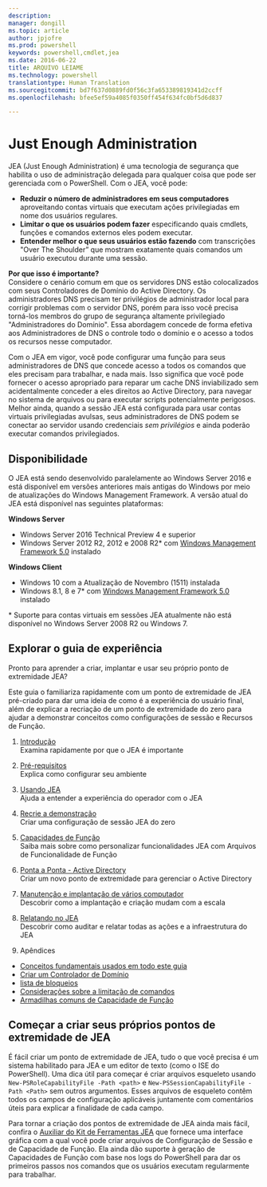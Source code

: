```yaml
---
description: 
manager: dongill
ms.topic: article
author: jpjofre
ms.prod: powershell
keywords: powershell,cmdlet,jea
ms.date: 2016-06-22
title: ARQUIVO LEIAME
ms.technology: powershell
translationtype: Human Translation
ms.sourcegitcommit: bd7f637d0889fd0f56c3fa653389819341d2ccff
ms.openlocfilehash: bfee5ef59a4085f0350ff454f634fc0bf5d6d837

---
```


# Just Enough Administration
JEA (Just Enough Administration) é uma tecnologia de segurança que habilita o uso de administração delegada para qualquer coisa que pode ser gerenciada com o PowerShell.
Com o JEA, você pode:
- **Reduzir o número de administradores em seus computadores** aproveitando contas virtuais que executam ações privilegiadas em nome dos usuários regulares.
- **Limitar o que os usuários podem fazer** especificando quais cmdlets, funções e comandos externos eles podem executar.
- **Entender melhor o que seus usuários estão fazendo** com transcrições "Over The Shoulder” que mostram exatamente quais comandos um usuário executou durante uma sessão.

**Por que isso é importante?**  
Considere o cenário comum em que os servidores DNS estão colocalizados com seus Controladores de Domínio do Active Directory.
Os administradores DNS precisam ter privilégios de administrador local para corrigir problemas com o servidor DNS, porém para isso você precisa torná-los membros do grupo de segurança altamente privilegiado "Administradores do Domínio".
Essa abordagem concede de forma efetiva aos Administradores de DNS o controle todo o domínio e o acesso a todos os recursos nesse computador.

Com o JEA em vigor, você pode configurar uma função para seus administradores de DNS que concede acesso a todos os comandos que eles precisam para trabalhar, e nada mais.
Isso significa que você pode fornecer o acesso apropriado para reparar um cache DNS inviabilizado sem acidentalmente conceder a eles direitos ao Active Directory, para navegar no sistema de arquivos ou para executar scripts potencialmente perigosos.
Melhor ainda, quando a sessão JEA está configurada para usar contas virtuais privilegiadas avulsas, seus administradores de DNS podem se conectar ao servidor usando credenciais *sem privilégios* e ainda poderão executar comandos privilegiados.

## Disponibilidade
O JEA está sendo desenvolvido paralelamente ao Windows Server 2016 e está disponível em versões anteriores mais antigas do Windows por meio de atualizações do Windows Management Framework.
A versão atual do JEA está disponível nas seguintes plataformas:

**Windows Server**
- Windows Server 2016 Technical Preview 4 e superior
- Windows Server 2012 R2, 2012 e 2008 R2\* com [Windows Management Framework 5.0](https://www.microsoft.com/en-us/download/details.aspx?id=50395) instalado

**Windows Client**
- Windows 10 com a Atualização de Novembro (1511) instalada
- Windows 8.1, 8 e 7\* com [Windows Management Framework 5.0](https://www.microsoft.com/en-us/download/details.aspx?id=50395) instalado

\* Suporte para contas virtuais em sessões JEA atualmente não está disponível no Windows Server 2008 R2 ou Windows 7.


## Explorar o guia de experiência
Pronto para aprender a criar, implantar e usar seu próprio ponto de extremidade JEA?

Este guia o familiariza rapidamente com um ponto de extremidade de JEA pré-criado para dar uma ideia de como é a experiência do usuário final, além de explicar a recriação de um ponto de extremidade do zero para ajudar a demonstrar conceitos como configurações de sessão e Recursos de Função.

1.  [Introdução](introduction.md)   
Examina rapidamente por que o JEA é importante

2.  [Pré-requisitos](prerequisites.md)  
Explica como configurar seu ambiente

3.  [Usando JEA](using-jea.md)  
Ajuda a entender a experiência do operador com o JEA

4.  [Recrie a demonstração](remake-the-demo-endpoint.md)  
Criar uma configuração de sessão JEA do zero

5.  [Capacidades de Função](role-capabilities.md)  
Saiba mais sobre como personalizar funcionalidades JEA com Arquivos de Funcionalidade de Função

6.  [Ponta a Ponta - Active Directory](end-to-end---active-directory.md)  
Criar um novo ponto de extremidade para gerenciar o Active Directory

7.  [Manutenção e implantação de vários computador](multi-machine-deployment-and-maintenance.md)  
Descobrir como a implantação e criação mudam com a escala

8.  [Relatando no JEA](reporting-on-jea.md)  
Descobrir como auditar e relatar todas as ações e a infraestrutura do JEA

9.  Apêndices
  - [Conceitos fundamentais usados em todo este guia](key-concepts-used-throughout-this-guide.md)  
  -  [Criar um Controlador de Domínio](creating-a-domain-controller.md)  
  -  [lista de bloqueios](on-blacklisting.md)  
  -  [Considerações sobre a limitação de comandos](considerations-when-limiting-commands.md)  
  -  [Armadilhas comuns de Capacidade de Função](common-role-capability-pitfalls.md)

## Começar a criar seus próprios pontos de extremidade de JEA
É fácil criar um ponto de extremidade de JEA, tudo o que você precisa é um sistema habilitado para JEA e um editor de texto (como o ISE do PowerShell).
Uma dica útil para começar é criar arquivos esqueleto usando `New-PSRoleCapabilityFile -Path <path>` e `New-PSSessionCapabilityFile -Path <Path>` sem outros argumentos.
Esses arquivos de esqueleto contêm todos os campos de configuração aplicáveis juntamente com comentários úteis para explicar a finalidade de cada campo.

Para tornar a criação dos pontos de extremidade de JEA ainda mais fácil, confira o [Auxiliar do Kit de Ferramentas JEA](http://blogs.technet.com/b/privatecloud/archive/2015/12/20/introducing-the-updated-jea-helper-tool.aspx) que fornece uma interface gráfica com a qual você pode criar arquivos de Configuração de Sessão e de Capacidade de Função.
Ela ainda dão suporte à geração de Capacidades de Função com base nos logs do PowerShell para dar os primeiros passos nos comandos que os usuários executam regularmente para trabalhar.




<!--HONumber=Jul16_HO4-->


